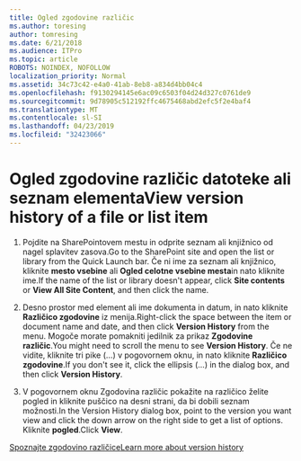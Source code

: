 ```yaml
---
title: Ogled zgodovine različic
ms.author: toresing
author: tomresing
ms.date: 6/21/2018
ms.audience: ITPro
ms.topic: article
ROBOTS: NOINDEX, NOFOLLOW
localization_priority: Normal
ms.assetid: 34c73c42-e4a0-41ab-8eb8-a834d4bb04c4
ms.openlocfilehash: f9130294145e6ac09c6503f04d24d327c0761de9
ms.sourcegitcommit: 9d78905c512192ffc4675468abd2efc5f2e4baf4
ms.translationtype: MT
ms.contentlocale: sl-SI
ms.lasthandoff: 04/23/2019
ms.locfileid: "32423066"
---
```

# <a name="view-version-history-of-a-file-or-list-item"></a><span data-ttu-id="75031-102">Ogled zgodovine različic datoteke ali seznam elementa</span><span class="sxs-lookup"><span data-stu-id="75031-102">View version history of a file or list item</span></span>

1. <span data-ttu-id="75031-103">Pojdite na SharePointovem mestu in odprite seznam ali knjižnico od nagel splavitev zasova.</span><span class="sxs-lookup"><span data-stu-id="75031-103">Go to the SharePoint site and open the list or library from the Quick Launch bar.</span></span> <span data-ttu-id="75031-104">Če ni ime za seznam ali knjižnico, kliknite **mesto vsebine** ali **Ogled celotne vsebine mesta**in nato kliknite ime.</span><span class="sxs-lookup"><span data-stu-id="75031-104">If the name of the list or library doesn't appear, click **Site contents** or **View All Site Content**, and then click the name.</span></span>
    
2. <span data-ttu-id="75031-105">Desno prostor med element ali ime dokumenta in datum, in nato kliknite **Različico zgodovine** iz menija.</span><span class="sxs-lookup"><span data-stu-id="75031-105">Right-click the space between the item or document name and date, and then click **Version History** from the menu.</span></span> <span data-ttu-id="75031-106">Mogoče morate pomakniti jedilnik za prikaz **Zgodovine različic**.</span><span class="sxs-lookup"><span data-stu-id="75031-106">You might need to scroll the menu to see **Version History**.</span></span> <span data-ttu-id="75031-107">Če ne vidite, kliknite tri pike (...) v pogovornem oknu, in nato kliknite **Različico zgodovine**.</span><span class="sxs-lookup"><span data-stu-id="75031-107">If you don't see it, click the ellipsis (...) in the dialog box, and then click **Version History**.</span></span>
    
3. <span data-ttu-id="75031-108">V pogovornem oknu Zgodovina različic pokažite na različico želite pogled in kliknite puščico na desni strani, da bi dobili seznam možnosti.</span><span class="sxs-lookup"><span data-stu-id="75031-108">In the Version History dialog box, point to the version you want view and click the down arrow on the right side to get a list of options.</span></span> <span data-ttu-id="75031-109">Kliknite **pogled**.</span><span class="sxs-lookup"><span data-stu-id="75031-109">Click **View**.</span></span>
    
[<span data-ttu-id="75031-110">Spoznajte zgodovino različice</span><span class="sxs-lookup"><span data-stu-id="75031-110">Learn more about version history</span></span>](https://go.microsoft.com/fwlink/?linkid=875709)
  

